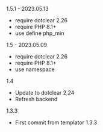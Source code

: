 1.5.1 - 2023.05.13
- require dotclear 2.26
- require PHP 8.1+
- use define php_min

1.5 - 2023.05.09
- require dotclear 2.26
- require PHP 8.1+
- use namespace

1.4
- Update to dotclear 2.24
- Refresh backend

1.3.3
- First commit from templator 1.3.3